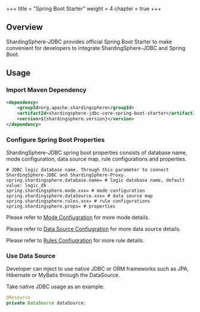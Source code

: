 +++
title = "Spring Boot Starter"
weight = 4
chapter = true
+++

## Overview

ShardingSphere-JDBC provides official Spring Boot Starter to make convenient for developers to integrate ShardingSphere-JDBC and Spring Boot.

## Usage

### Import Maven Dependency

```xml
<dependency>
    <groupId>org.apache.shardingsphere</groupId>
    <artifactId>shardingsphere-jdbc-core-spring-boot-starter</artifactId>
    <version>${shardingsphere.version}</version>
</dependency>
```

### Configure Spring Boot Properties

ShardingSphere-JDBC spring boot properties consists of database name, mode configuration, data source map, rule configurations and properties.

```properties
# JDBC logic database name. Through this parameter to connect ShardingSphere-JDBC and ShardingSphere-Proxy.
spring.shardingsphere.database.name= # logic database name, default value: logic_db
spring.shardingsphere.mode.xxx= # mode configuration
spring.shardingsphere.dataSource.xxx= # data source map
spring.shardingsphere.rules.xxx= # rule configurations
spring.shardingsphere.props= # properties
```

Please refer to [Mode Confiugration](/en/user-manual/shardingsphere-jdbc/spring-boot-starter/mode) for more mode details.

Please refer to [Data Source Confiugration](/en/user-manual/shardingsphere-jdbc/spring-boot-starter/data-source) for more data source details.

Please refer to [Rules Confiugration](/en/user-manual/shardingsphere-jdbc/spring-boot-starter/rules) for more rule details.

### Use Data Source

Developer can inject to use native JDBC or ORM frameworks such as JPA, Hibernate or MyBatis through the DataSource.

Take native JDBC usage as an example:

```java
@Resource
private DataSource dataSource;
```
